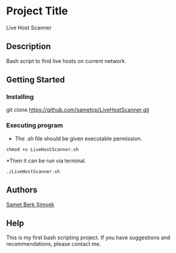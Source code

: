# Project Title

Live Host Scanner 

## Description

Bash script to find live hosts on current network.

## Getting Started


### Installing

git clone https://github.com/sametcp/LiveHostScanner.git

### Executing program

* The .sh file should be given executable permission.
```
chmod +x LiveHostScanner.sh
```

*Then it can be run via terminal.
```
./LiveHostScanner.sh
```


## Authors

[Samet Berk Şimşek](https://www.linkedin.com/in/samet-berk-%C5%9Fim%C5%9Fek-2295b6210/)

## Help
This is my first bash scripting project. If you have suggestions and recommendations, please contact me.
